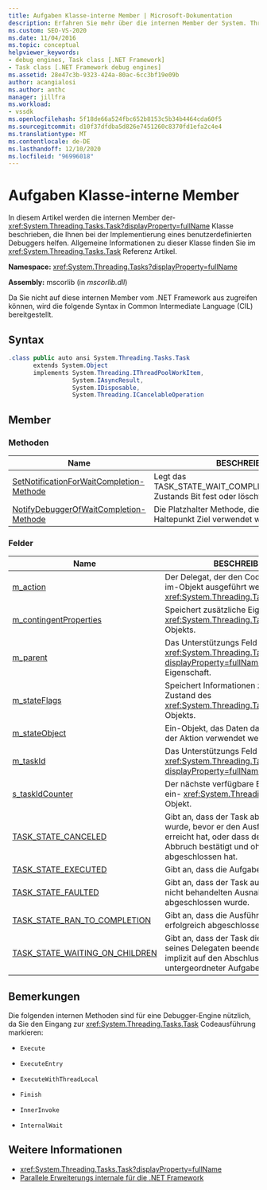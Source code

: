 ```yaml
---
title: Aufgaben Klasse-interne Member | Microsoft-Dokumentation
description: Erfahren Sie mehr über die internen Member der System. Threading. Tasks. Task-Klasse, die Sie bei der Implementierung eines benutzerdefinierten Debuggers unterstützen.
ms.custom: SEO-VS-2020
ms.date: 11/04/2016
ms.topic: conceptual
helpviewer_keywords:
- debug engines, Task class [.NET Framework]
- Task class [.NET Framework debug engines]
ms.assetid: 28e47c3b-9323-424a-80ac-6cc3bf19e09b
author: acangialosi
ms.author: anthc
manager: jillfra
ms.workload:
- vssdk
ms.openlocfilehash: 5f18de66a524fbc652b8153c5b34b4464cda60f5
ms.sourcegitcommit: d10f37dfdba5d826e7451260c8370fd1efa2c4e4
ms.translationtype: MT
ms.contentlocale: de-DE
ms.lasthandoff: 12/10/2020
ms.locfileid: "96996018"
---
```

# <a name="task-class---internal-members"></a>Aufgaben Klasse-interne Member
In diesem Artikel werden die internen Member der- <xref:System.Threading.Tasks.Task?displayProperty=fullName> Klasse beschrieben, die Ihnen bei der Implementierung eines benutzerdefinierten Debuggers helfen. Allgemeine Informationen zu dieser Klasse finden Sie im <xref:System.Threading.Tasks.Task> Referenz Artikel.

 **Namespace:** <xref:System.Threading.Tasks?displayProperty=fullName>

 **Assembly:** mscorlib (in *mscorlib.dll*)

 Da Sie nicht auf diese internen Member vom .NET Framework aus zugreifen können, wird die folgende Syntax in Common Intermediate Language (CIL) bereitgestellt.

## <a name="syntax"></a>Syntax

```csharp
.class public auto ansi System.Threading.Tasks.Task
       extends System.Object
       implements System.Threading.IThreadPoolWorkItem,
                  System.IAsyncResult,
                  System.IDisposable,
                  System.Threading.ICancelableOperation
```

## <a name="members"></a>Member

### <a name="methods"></a>Methoden

|Name|BESCHREIBUNG|
|----------|-----------------|
|[SetNotificationForWaitCompletion-Methode](../../extensibility/debugger/setnotificationforwaitcompletion-method.md)|Legt das TASK_STATE_WAIT_COMPLETION_NOTIFICATION Zustands Bit fest oder löscht dieses.|
|[NotifyDebuggerOfWaitCompletion-Methode](../../extensibility/debugger/notifydebuggerofwaitcompletion-method.md)|Die Platzhalter Methode, die vom Debugger als Haltepunkt Ziel verwendet wird.|

### <a name="fields"></a>Felder

|Name|BESCHREIBUNG|
|----------|-----------------|
|[m_action](../../extensibility/debugger/m-action-field.md)|Der Delegat, der den Code darstellt, der im-Objekt ausgeführt werden soll <xref:System.Threading.Tasks.Task> .|
|[m_contingentProperties](../../extensibility/debugger/m-contingentproperties-field.md)|Speichert zusätzliche Eigenschaften des- <xref:System.Threading.Tasks.Task> Objekts.|
|[m_parent](../../extensibility/debugger/m-parent-field.md)|Das Unterstützungs Feld für die über <xref:System.Threading.Tasks.Task?displayProperty=fullName> geordnete Eigenschaft.|
|[m_stateFlags](../../extensibility/debugger/m-stateflags-field.md)|Speichert Informationen zum aktuellen Zustand des <xref:System.Threading.Tasks.Task> Objekts.|
|[m_stateObject](../../extensibility/debugger/m-stateobject-field.md)|Ein-Objekt, das Daten darstellt, die von der Aktion verwendet werden.|
|[m_taskId](../../extensibility/debugger/m-taskid-field.md)|Das Unterstützungs Feld für die- <xref:System.Threading.Tasks.Task.Id%2A?displayProperty=fullName> Eigenschaft.|
|[s_taskIdCounter](../../extensibility/debugger/s-taskidcounter-field.md)|Der nächste verfügbare Bezeichner für ein- <xref:System.Threading.Tasks.Task> Objekt.|
|[TASK_STATE_CANCELED](../../extensibility/debugger/task-state-canceled-field.md)|Gibt an, dass der Task abgebrochen wurde, bevor er den Ausführungs Zustand erreicht hat, oder dass der Task seinen Abbruch bestätigt und ohne Ausnahme abgeschlossen hat.|
|[TASK_STATE_EXECUTED](../../extensibility/debugger/task-state-executed-field.md)|Gibt an, dass die Aufgabe ausgeführt wird.|
|[TASK_STATE_FAULTED](../../extensibility/debugger/task-state-faulted-field.md)|Gibt an, dass der Task aufgrund einer nicht behandelten Ausnahme abgeschlossen wurde.|
|[TASK_STATE_RAN_TO_COMPLETION](../../extensibility/debugger/task-state-ran-to-completion-field.md)|Gibt an, dass die Ausführung der Aufgabe erfolgreich abgeschlossen wurde.|
|[TASK_STATE_WAITING_ON_CHILDREN](../../extensibility/debugger/task-state-waiting-on-children-field.md)|Gibt an, dass der Task die Ausführung seines Delegaten beendet hat, und wartet implizit auf den Abschluss angefügter untergeordneter Aufgaben.|

## <a name="remarks"></a>Bemerkungen
 Die folgenden internen Methoden sind für eine Debugger-Engine nützlich, da Sie den Eingang zur <xref:System.Threading.Tasks.Task> Codeausführung markieren:

- `Execute`

- `ExecuteEntry`

- `ExecuteWithThreadLocal`

- `Finish`

- `InnerInvoke`

- `InternalWait`

## <a name="see-also"></a>Weitere Informationen
- <xref:System.Threading.Tasks.Task?displayProperty=fullName>
- [Parallele Erweiterungs internale für die .NET Framework](../../extensibility/debugger/parallel-extension-internals-for-the-dotnet-framework.md)
